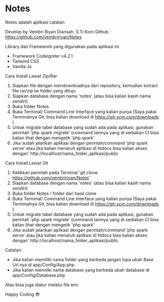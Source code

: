 # Notes
Notes adalah aplikasi catatan

Develop by Vembri Riyan Diansah, S.Tr.Kom
Github : https://github.com/vembririyan/Notes

Library dan Framework yang digunakan pada aplikasi ini
- Framework Codeigniter v4.2.1
- Tailwind CSS
- Vanilla Js

Cara Install Lewat Zip/Rar
1. Siapkan file dengan mendownloadnya dari repository, kemudian extract file rar/zip ke folder yang dituju
2. Siapkan database dengan nama 'notes' (atau bisa kalian kasih nama sendiri)
3. Buka folder Notes
4. Buka Terminal/ Command Line Interface yang kalian punya (Saya pakai Terminalnya Git, bisa kalian download di https://git-scm.com/downloads )
5. Untuk migrate tabel database yang sudah ada pada aplikasi, gunakan perintah 'php spark migrate' (command lainnya yang di sediakan CI bisa kalian lihat dengan mengetik 'php spark'
6. Jika sudah jalankan aplikasi dengan perintah/command 'php spark serve' atau jika kalian menaruh aplikasi di htdocs bisa kalian akses dengan' http://localhost/nama_folder_aplikasi/public


Cara Install Lewat Git
1. Ketikkan perintah pada Terminal 'git clone https://github.com/vembririyan/Notes'
2. Siapkan database dengan nama 'notes' (atau bisa kalian kasih nama sendiri)
3. Buka folder Notes / folder dari hasil clone
4. Buka Terminal/ Command Line Interface yang kalian punya (Saya pakai Terminalnya Git, bisa kalian download di https://git-scm.com/downloads )
5. Untuk migrate tabel database yang sudah ada pada aplikasi, gunakan perintah 'php spark migrate' (command lainnya yang di sediakan CI bisa kalian lihat dengan mengetik 'php spark'
6. Jika sudah jalankan aplikasi dengan perintah/command 'php spark serve' atau jika kalian menaruh aplikasi di htdocs bisa kalian akses dengan' http://localhost/nama_folder_aplikasi/public


Catatan: 
- Jika kalian memiliki nama folder yang berbeda jangan lupa ubah Base Url nya di app/Config/App.php
- Jika kalian memiliki nama database yang berbeda ubah database di app/Config/Database.php

Atau bisa juga diatur melalui file env

Happy Coding :sunglasses:
